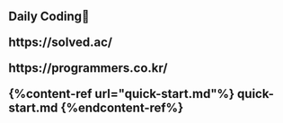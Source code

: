 <h2>Daily Coding🙌
<p>https://solved.ac/
<p>https://programmers.co.kr/
  
  {%content-ref url="quick-start.md"%} quick-start.md {%endcontent-ref%}
